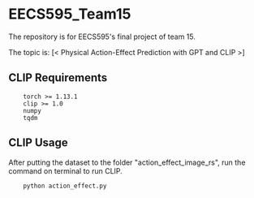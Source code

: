 # EECS595_Team15
The repository is for EECS595's final project of team 15.

The topic is: [< Physical Action-Effect Prediction with GPT and CLIP >] 

## CLIP Requirements

```
    torch >= 1.13.1
    clip >= 1.0
    numpy
    tqdm
```

## CLIP Usage

After putting the dataset to the folder "action_effect_image_rs", run the command on terminal to run CLIP.
```
    python action_effect.py
```




